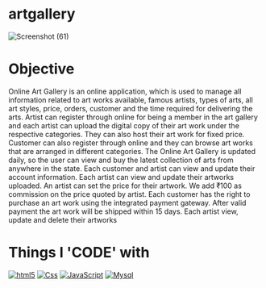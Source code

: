 # artgallery
![Screenshot (61)](https://github.com/Harshini620/artgallery/assets/134605084/aa6bf570-c1d4-49d6-8f85-0f69284ad24b)
# Objective
Online Art Gallery is an online application, which is used to manage all information related to art works available, famous artists, types of arts, all art styles, price, orders, customer and the time required for delivering the arts. Artist can register through online for being a member in the art gallery and each artist can upload the digital copy of their art work under the respective categories. They can also host their art work for fixed price. Customer can also register through online and they can browse art works that are arranged in different categories. The Online Art Gallery is updated daily, so the user can view and buy the latest collection of arts from anywhere in the state.  Each customer and artist can view and update their account information. Each artist can view and update their artworks uploaded. An artist can set the price for their artwork. We add ₹100 as commission on the price quoted by artist. Each customer has the right to purchase an art work using the integrated payment gateway. After valid payment the art work will be shipped within 15 days. Each artist view, update and delete their artworks
# Things I 'CODE' with 
<a target="_blank" rel="noopener noreferrer nofollow" href="https://camo.githubusercontent.com/0c3a16a22ae058cfe38a06dc9ea16404cf006409262f547c9ccfa3ec8b30f71e/68747470733a2f2f696d672e736869656c64732e696f2f62616467652f2d48544d4c352d4533344632363f7374796c653d666c61742d737175617265266c6f676f3d68746d6c35266c6f676f436f6c6f723d7768697465"><img alt="html5" src="https://camo.githubusercontent.com/0c3a16a22ae058cfe38a06dc9ea16404cf006409262f547c9ccfa3ec8b30f71e/68747470733a2f2f696d672e736869656c64732e696f2f62616467652f2d48544d4c352d4533344632363f7374796c653d666c61742d737175617265266c6f676f3d68746d6c35266c6f676f436f6c6f723d7768697465" data-canonical-src="https://img.shields.io/badge/-HTML5-E34F26?style=flat-square&amp;logo=html5&amp;logoColor=white" style="max-width: 100%;"></a> <a target="_blank" rel="noopener noreferrer nofollow" href="https://camo.githubusercontent.com/ad98cda49f19233585eb168e6c91078b470aad1100f589711d69d2dec2aadea3/68747470733a2f2f696d672e736869656c64732e696f2f62616467652f4353532d3233393132303f267374796c653d666c61742d737175617265266c6f676f3d63737333266c6f676f436f6c6f723d7768697465"><img alt="Css" src="https://camo.githubusercontent.com/ad98cda49f19233585eb168e6c91078b470aad1100f589711d69d2dec2aadea3/68747470733a2f2f696d672e736869656c64732e696f2f62616467652f4353532d3233393132303f267374796c653d666c61742d737175617265266c6f676f3d63737333266c6f676f436f6c6f723d7768697465" data-canonical-src="https://img.shields.io/badge/CSS-239120?&amp;style=flat-square&amp;logo=css3&amp;logoColor=white" style="max-width: 100%;"></a> <a target="_blank" rel="noopener noreferrer nofollow" href="https://camo.githubusercontent.com/20dda8b9a6a23321700d0accd653cddcc6b99cace7743d7b1b0527dfc2b9a762/68747470733a2f2f696d672e736869656c64732e696f2f62616467652f4a6176615363726970742d3332333333303f7374796c653d666c61742d737175617265266c6f676f3d6a617661736372697074266c6f676f436f6c6f723d463744463145"><img alt="JavaScript" src="https://camo.githubusercontent.com/20dda8b9a6a23321700d0accd653cddcc6b99cace7743d7b1b0527dfc2b9a762/68747470733a2f2f696d672e736869656c64732e696f2f62616467652f4a6176615363726970742d3332333333303f7374796c653d666c61742d737175617265266c6f676f3d6a617661736372697074266c6f676f436f6c6f723d463744463145" data-canonical-src="https://img.shields.io/badge/JavaScript-323330?style=flat-square&amp;logo=javascript&amp;logoColor=F7DF1E" style="max-width: 100%;"></a> <a target="_blank" rel="noopener noreferrer nofollow" href="https://camo.githubusercontent.com/051c8707508e52b9c7adb87412c4c75b92d1a30309a45b334423c077aaff22c4/68747470733a2f2f696d672e736869656c64732e696f2f62616467652f4d7953514c2d3030303030463f7374796c653d666c61742d737175617265266c6f676f3d6d7973716c266c6f676f436f6c6f723d7768697465"><img alt="Mysql" src="https://camo.githubusercontent.com/051c8707508e52b9c7adb87412c4c75b92d1a30309a45b334423c077aaff22c4/68747470733a2f2f696d672e736869656c64732e696f2f62616467652f4d7953514c2d3030303030463f7374796c653d666c61742d737175617265266c6f676f3d6d7973716c266c6f676f436f6c6f723d7768697465" data-canonical-src="https://img.shields.io/badge/MySQL-00000F?style=flat-square&amp;logo=mysql&amp;logoColor=white" style="max-width: 100%;"></a>
